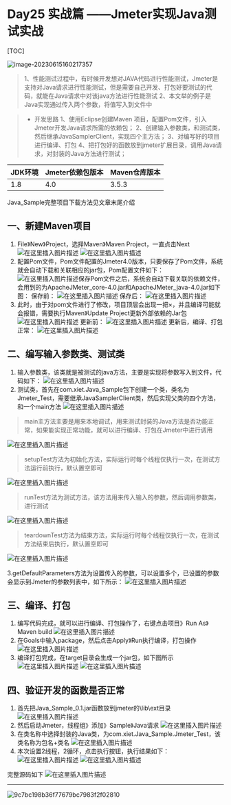 # Day25 实战篇 ——Jmeter实现Java测试实战

[TOC]



![image-20230615160217357](https://the-toast.oss-cn-shenzhen.aliyuncs.com/image-20230615160217357.png)







> 1、性能测试过程中，有时候开发想对JAVA代码进行性能测试，Jmeter是支持对Java请求进行性能测试，但是需要自己开发、打包好要测试的代码，就能在Java请求中对该java方法进行性能测试
> 2、本文举的例子是Java实现通过传入两个参数，将值写入到文件中

> - 开发思路
>   1、使用Eclipse创建Maven 项目，配置Pom文件，引入Jmeter开发Java请求所需的依赖包；
>   2、创建输入参数类，和测试类，然后继承JavaSamplerClient，实现四个主方法；
>   3、对编写好的项目进行编译、打包
>   4、把打包好的函数放到jmeter扩展目录，调用Java请求，对封装的Java方法进行测试；

| JDK环境 | Jmeter依赖包版本 | Maven仓库版本 |
| ------- | ---------------- | ------------- |
| 1.8     | 4.0              | 3.5.3         |

Java_Sample完整项目下载方法见文章末尾介绍

## 一、新建Maven项目

1. File》New》Project，选择Maven》Maven Project，一直点击Next
   ![在这里插入图片描述](https://the-toast.oss-cn-shenzhen.aliyuncs.com/watermark,type_ZmFuZ3poZW5naGVpdGk,shadow_10,text_aHR0cHM6Ly9ibG9nLmNzZG4ubmV0L3FxXzM1NzA1MTM4,size_16,color_FFFFFF,t_70.png)
   ![在这里插入图片描述](https://the-toast.oss-cn-shenzhen.aliyuncs.com/watermark,type_ZmFuZ3poZW5naGVpdGk,shadow_10,text_aHR0cHM6Ly9ibG9nLmNzZG4ubmV0L3FxXzM1NzA1MTM4,size_16,color_FFFFFF,t_70-168673417066254.png)
2. 配置Pom文件，Pom文件配置的Jmeter4.0版本，只要保存了Pom文件，系统就会自动下载和关联相应的jar包，Pom配置文件如下：
   ![在这里插入图片描述](https://the-toast.oss-cn-shenzhen.aliyuncs.com/watermark,type_ZmFuZ3poZW5naGVpdGk,shadow_10,text_aHR0cHM6Ly9ibG9nLmNzZG4ubmV0L3FxXzM1NzA1MTM4,size_16,color_FFFFFF,t_70-168673417066355.png)保存Pom文件之后，系统会自动下载关联的依赖文件，会用到的为ApacheJMeter_core-4.0.jar和ApacheJMeter_java-4.0.jar如下图：
   保存前：
   ![在这里插入图片描述](https://the-toast.oss-cn-shenzhen.aliyuncs.com/20190827121432189.png)
   保存后：
   ![在这里插入图片描述](https://the-toast.oss-cn-shenzhen.aliyuncs.com/watermark,type_ZmFuZ3poZW5naGVpdGk,shadow_10,text_aHR0cHM6Ly9ibG9nLmNzZG4ubmV0L3FxXzM1NzA1MTM4,size_16,color_FFFFFF,t_70-168673417066356.png)
3. 此时，由于对pom文件进行了修改，项目顶层会出现一把×，并且编译可能就会报错，需要执行Maven》Update Project更新外部依赖的Jar包
   ![在这里插入图片描述](https://the-toast.oss-cn-shenzhen.aliyuncs.com/watermark,type_ZmFuZ3poZW5naGVpdGk,shadow_10,text_aHR0cHM6Ly9ibG9nLmNzZG4ubmV0L3FxXzM1NzA1MTM4,size_16,color_FFFFFF,t_70-168673417066357.png)
   更新前：
   ![在这里插入图片描述](https://the-toast.oss-cn-shenzhen.aliyuncs.com/watermark,type_ZmFuZ3poZW5naGVpdGk,shadow_10,text_aHR0cHM6Ly9ibG9nLmNzZG4ubmV0L3FxXzM1NzA1MTM4,size_16,color_FFFFFF,t_70-168673417066358.png)
   更新后，编译、打包正常：
   ![在这里插入图片描述](https://the-toast.oss-cn-shenzhen.aliyuncs.com/watermark,type_ZmFuZ3poZW5naGVpdGk,shadow_10,text_aHR0cHM6Ly9ibG9nLmNzZG4ubmV0L3FxXzM1NzA1MTM4,size_16,color_FFFFFF,t_70-168673417066359.png)

## 二、编写输入参数类、测试类

1. 输入参数类，该类就是被测试的java方法，主要是实现将参数写入到文件，代码如下：
   ![在这里插入图片描述](https://the-toast.oss-cn-shenzhen.aliyuncs.com/watermark,type_ZmFuZ3poZW5naGVpdGk,shadow_10,text_aHR0cHM6Ly9ibG9nLmNzZG4ubmV0L3FxXzM1NzA1MTM4,size_16,color_FFFFFF,t_70-168673417066460.png)
2. 测试类，首先在com.xiet.Java_Sample包下创建一个类，类名为Jmeter_Test，需要继承JavaSamplerClient类，然后实现父类的四个方法，和一个main方法
   ![在这里插入图片描述](https://the-toast.oss-cn-shenzhen.aliyuncs.com/watermark,type_ZmFuZ3poZW5naGVpdGk,shadow_10,text_aHR0cHM6Ly9ibG9nLmNzZG4ubmV0L3FxXzM1NzA1MTM4,size_16,color_FFFFFF,t_70-168673417066461.png)

> main主方法主要是用来本地调试，用来测试封装的Java方法是否功能正常，如果能实现正常功能，就可以进行编译、打包在Jmeter中进行调用

![在这里插入图片描述](https://the-toast.oss-cn-shenzhen.aliyuncs.com/20190827121552164.png)

> setupTest方法为初始化方法，实际运行时每个线程仅执行一次，在测试方法运行前执行，默认置空即可

![在这里插入图片描述](https://the-toast.oss-cn-shenzhen.aliyuncs.com/watermark,type_ZmFuZ3poZW5naGVpdGk,shadow_10,text_aHR0cHM6Ly9ibG9nLmNzZG4ubmV0L3FxXzM1NzA1MTM4,size_16,color_FFFFFF,t_70-168673417066462.png)

> runTest方法为测试方法，该方法用来传入输入的参数，然后调用参数类，进行测试

![在这里插入图片描述](https://the-toast.oss-cn-shenzhen.aliyuncs.com/2019082712161585.png)

> teardownTest方法为结束方法，实际运行时每个线程仅执行一次，在测试方法结束后执行，默认置空即可

![在这里插入图片描述](https://the-toast.oss-cn-shenzhen.aliyuncs.com/20190827121626911.png)

3.getDefaultParameters方法为设置传入的参数，可以设置多个，已设置的参数会显示到Jmeter的参数列表中，如下所示：
![在这里插入图片描述](https://the-toast.oss-cn-shenzhen.aliyuncs.com/watermark,type_ZmFuZ3poZW5naGVpdGk,shadow_10,text_aHR0cHM6Ly9ibG9nLmNzZG4ubmV0L3FxXzM1NzA1MTM4,size_16,color_FFFFFF,t_70-168673417066563.png)



## 三、编译、打包

1. 编写代码完成，就可以进行编译、打包操作了，右键点击项目》Run As》Maven build
   ![在这里插入图片描述](https://the-toast.oss-cn-shenzhen.aliyuncs.com/watermark,type_ZmFuZ3poZW5naGVpdGk,shadow_10,text_aHR0cHM6Ly9ibG9nLmNzZG4ubmV0L3FxXzM1NzA1MTM4,size_16,color_FFFFFF,t_70-168673417066564.png)
2. 在Goals中输入package，然后点击Apply》Run执行编译，打包操作
   ![在这里插入图片描述](https://the-toast.oss-cn-shenzhen.aliyuncs.com/watermark,type_ZmFuZ3poZW5naGVpdGk,shadow_10,text_aHR0cHM6Ly9ibG9nLmNzZG4ubmV0L3FxXzM1NzA1MTM4,size_16,color_FFFFFF,t_70-168673417066565.png)
3. 编译打包完成，在target目录会生成一个jar包，如下图所示
   ![在这里插入图片描述](https://the-toast.oss-cn-shenzhen.aliyuncs.com/watermark,type_ZmFuZ3poZW5naGVpdGk,shadow_10,text_aHR0cHM6Ly9ibG9nLmNzZG4ubmV0L3FxXzM1NzA1MTM4,size_16,color_FFFFFF,t_70-168673417066566.png)
   ![在这里插入图片描述](https://the-toast.oss-cn-shenzhen.aliyuncs.com/watermark,type_ZmFuZ3poZW5naGVpdGk,shadow_10,text_aHR0cHM6Ly9ibG9nLmNzZG4ubmV0L3FxXzM1NzA1MTM4,size_16,color_FFFFFF,t_70-168673417066567.png)

## 四、验证开发的函数是否正常

1. 首先把Java_Sample_0.1.jar函数放到jmeter的\lib\ext目录
   ![在这里插入图片描述](https://the-toast.oss-cn-shenzhen.aliyuncs.com/20190827121753748.png)
2. 然后启动Jmeter，线程组》添加》Sample》Java请求
   ![在这里插入图片描述](https://the-toast.oss-cn-shenzhen.aliyuncs.com/watermark,type_ZmFuZ3poZW5naGVpdGk,shadow_10,text_aHR0cHM6Ly9ibG9nLmNzZG4ubmV0L3FxXzM1NzA1MTM4,size_16,color_FFFFFF,t_70-168673417066568.png)
3. 在类名称中选择封装的Java类，为com.xiet.Java_Sample.Jmeter_Test，该类名称为包名+类名
   ![在这里插入图片描述](https://the-toast.oss-cn-shenzhen.aliyuncs.com/watermark,type_ZmFuZ3poZW5naGVpdGk,shadow_10,text_aHR0cHM6Ly9ibG9nLmNzZG4ubmV0L3FxXzM1NzA1MTM4,size_16,color_FFFFFF,t_70-168673417066669.png)
4. 本次设置2线程，2循环，点击执行按钮，执行结果如下：
   ![在这里插入图片描述](https://the-toast.oss-cn-shenzhen.aliyuncs.com/watermark,type_ZmFuZ3poZW5naGVpdGk,shadow_10,text_aHR0cHM6Ly9ibG9nLmNzZG4ubmV0L3FxXzM1NzA1MTM4,size_16,color_FFFFFF,t_70-168673417066670.png)
   ![在这里插入图片描述](https://the-toast.oss-cn-shenzhen.aliyuncs.com/watermark,type_ZmFuZ3poZW5naGVpdGk,shadow_10,text_aHR0cHM6Ly9ibG9nLmNzZG4ubmV0L3FxXzM1NzA1MTM4,size_16,color_FFFFFF,t_70-168673417066671.png)

完整源码如下
![在这里插入图片描述](https://the-toast.oss-cn-shenzhen.aliyuncs.com/watermark,type_ZmFuZ3poZW5naGVpdGk,shadow_10,text_aHR0cHM6Ly9ibG9nLmNzZG4ubmV0L3FxXzM1NzA1MTM4,size_16,color_FFFFFF,t_70-168673417066672.png)

***









![9c7bc198b36f77679bc7983f2f02810](https://the-toast.oss-cn-shenzhen.aliyuncs.com/9c7bc198b36f77679bc7983f2f02810.jpg)

































 

